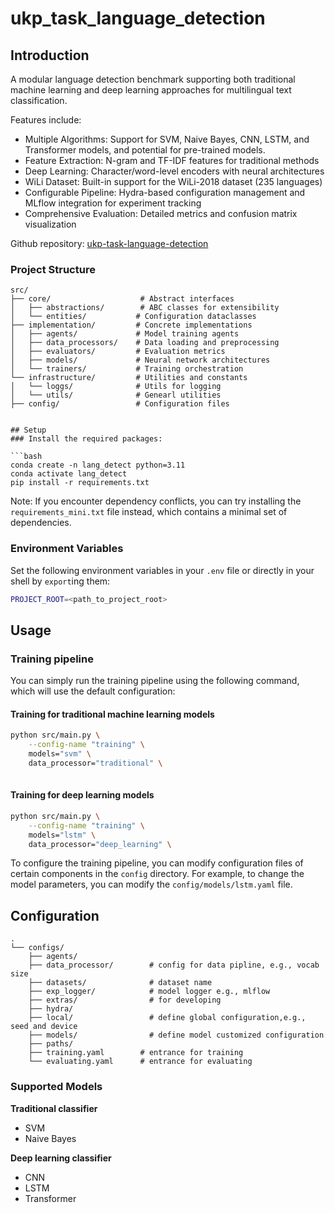 # ukp_task_language_detection
## Introduction

A modular language detection benchmark supporting both traditional machine learning and deep learning approaches for multilingual text classification.

Features include:
- Multiple Algorithms: Support for SVM, Naive Bayes, CNN, LSTM, and Transformer models, and potential for pre-trained models.
- Feature Extraction: N-gram and TF-IDF features for traditional methods
- Deep Learning: Character/word-level encoders with neural architectures
- WiLi Dataset: Built-in support for the WiLi-2018 dataset (235 languages)
- Configurable Pipeline: Hydra-based configuration management and MLflow integration for experiment tracking
- Comprehensive Evaluation: Detailed metrics and confusion matrix visualization

Github repository: [ukp-task-language-detection](https://github.com/ututono/ukp_task_language_detection/tree/dev)

### Project Structure
```
src/
├── core/                    # Abstract interfaces
│   ├── abstractions/        # ABC classes for extensibility
│   └── entities/           # Configuration dataclasses
├── implementation/         # Concrete implementations
│   ├── agents/             # Model training agents
│   ├── data_processors/    # Data loading and preprocessing
│   ├── evaluators/         # Evaluation metrics
│   ├── models/             # Neural network architectures
│   └── trainers/           # Training orchestration
└── infrastructure/         # Utilities and constants
│   └── loggs/              # Utils for logging
│   └── utils/              # Genearl utilities
├── config/                 # Configuration files


## Setup
### Install the required packages:

```bash
conda create -n lang_detect python=3.11
conda activate lang_detect
pip install -r requirements.txt
```
Note: If you encounter dependency conflicts, you can try installing the `requirements_mini.txt` file instead, which contains a minimal set of dependencies.

### Environment Variables
Set the following environment variables in your `.env` file or directly in your shell by `export`ing them:

```bash
PROJECT_ROOT=<path_to_project_root>
```

## Usage
### Training pipeline
You can simply run the training pipeline using the following command, which will use the default configuration:

#### Training for traditional machine learning models
```bash
python src/main.py \
    --config-name "training" \
    models="svm" \
    data_processor="traditional" \
    
```

#### Training for deep learning models
```bash
python src/main.py \
    --config-name "training" \
    models="lstm" \
    data_processor="deep_learning" \
```

To configure the training pipeline, you can modify configuration files of certain components in the `config` directory. For example, to change the model parameters, you can modify the `config/models/lstm.yaml` file.

## Configuration

```text
.
└── configs/
    ├── agents/
    ├── data_processor/        # config for data pipline, e.g., vocab size
    ├── datasets/              # dataset name
    ├── exp_logger/            # model logger e.g., mlflow
    ├── extras/                # for developing
    ├── hydra/
    ├── local/                 # define global configuration,e.g., seed and device
    ├── models/                # define model customized configuration
    ├── paths/            
    ├── training.yaml        # entrance for training
    └── evaluating.yaml      # entrance for evaluating
```

### Supported Models
**Traditional classifier**
- SVM
- Naive Bayes

**Deep learning classifier**
- CNN
- LSTM
- Transformer

